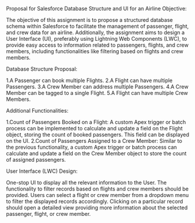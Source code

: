 Proposal for Salesforce Database Structure and UI for an Airline 
Objective: 

The objective of this assignment is to propose a structured database schema within Salesforce to facilitate the management of passenger, flight, and crew data for an airline. Additionally, the assignment aims to design a User Interface (UI), preferably using Lightning Web Components (LWC), to provide easy access to information related to passengers, flights, and crew members, including functionalities like filtering based on flights and crew members. 

Database Structure Proposal: 

1.A Passenger can book multiple Flights. 
2.A Flight can have multiple Passengers. 
3.A Crew Member can address multiple Passengers. 
4.A Crew Member can be tagged to a single Flight. 
5.A Flight can have multiple Crew Members. 

Additional Functionalities: 

1.Count of Passengers Booked on a Flight: 
A custom Apex trigger or batch process can be implemented to calculate and update a field on the Flight object, 
storing the count of booked passengers. This field can be displayed on the UI. 
2.Count of Passengers Assigned to a Crew Member: 
Similar to the previous functionality, a custom Apex trigger or batch process can calculate and update a 
field on the Crew Member object to store the count of assigned passengers. 

User Interface (LWC) Design: 

One-stop UI to display all the relevant information to the User. 
The functionality to filter records based on flights and crew members should be provided. 
Users can select a flight or crew member from a dropdown menu to filter the displayed records accordingly. 
Clicking on a particular record should open a detailed view providing more information about the selected passenger, flight, or crew member. 


